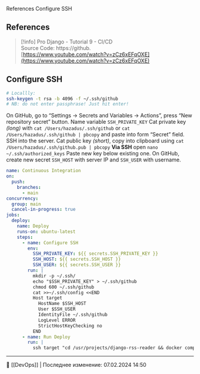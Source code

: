 References
Configure SSH
## References

> [!info] Pro Django - Tutorial 9 - CI/CD  
> Source Code: https://github.  
> [https://www.youtube.com/watch?v=zCz6xEFqOXE](https://www.youtube.com/watch?v=zCz6xEFqOXE)  
## Configure SSH
```Bash
# Locallly:
ssh-keygen -t rsa -b 4096 -f ~/.ssh/github
# NB: do not enter passphrase! Just hit enter!
```
On GitHub, go to “Settings → Secrets and Variables → Actions”, press “New repository secret” button.
Name variable `SSH_PRIVATE_KEY`
Cat private key _(long)_ with `cat /Users/hazadus/.ssh/github` or `cat /Users/hazadus/.ssh/github | pbcopy` and paste into form “Secret” field.
SSH into the server.
Cat public key _(short)_, copy into clipboard using `cat /Users/hazadus/.ssh/github.pub | pbcopy`
**Via SSH** open `nano ~/.ssh/authorized_keys`
Paste new key below existing one.
On GitHub, create new secret `SSH_HOST` with server IP and `SSH_USER` with username.
```YAML
name: Continuous Integration
on:
  push:
    branches:
      - main
concurrency:
  group: main
  cancel-in-progress: true
jobs:
  deploy:
    name: Deploy
    runs-on: ubuntu-latest
    steps:
      - name: Configure SSH
        env:
          SSH_PRIVATE_KEY: ${{ secrets.SSH_PRIVATE_KEY }}
          SSH_HOST: ${{ secrets.SSH_HOST }}
          SSH_USER: ${{ secrets.SSH_USER }}
        run: |
          mkdir -p ~/.ssh/
          echo "$SSH_PRIVATE_KEY" > ~/.ssh/github
          chmod 600 ~/.ssh/github
          cat >>~/.ssh/config <<END
          Host target
            HostName $SSH_HOST
            User $SSH_USER
            IdentityFile ~/.ssh/github
            LogLevel ERROR
            StrictHostKeyChecking no
          END
      - name: Run Deploy
        run: |
          ssh target "cd /usr/projects/django-rss-reader && docker compose down && git pull && docker compose up -d --build --force-recreate"
```

----
📂 [[DevOps]] | Последнее изменение: 07.02.2024 14:50